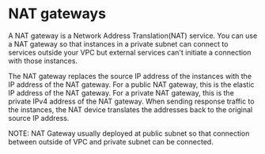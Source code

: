 # NAT gateways

A NAT gateway is a Network Address Translation(NAT) service.
You can use a NAT gateway so that instances in a private subnet can connect to services outside your VPC but external services can't initiate a connection with those instances.

The NAT gateway replaces the source IP
address of the instances with the IP address of the NAT gateway. For a public NAT gateway, this is the elastic IP address of the NAT gateway. For a private NAT gateway, this is the private IPv4 address of the NAT gateway. When sending response traffic to the instances, the NAT device translates the addresses back to the original source IP address.

NOTE:
NAT Gateway usually deployed at public subnet so that connection between outside of VPC and private subnet can be connected.
